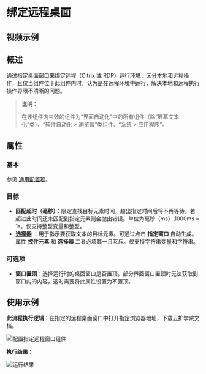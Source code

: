 # 绑定远程桌面

## 视频示例

## 概述

通过指定桌面窗口来绑定远程（Citrix 或 RDP）运行环境，区分本地和远程操作，且仅当组件位于此组件内时，认为是在远程环境中运行，解决本地和远程执行操作界限不清晰的问题。

> **说明：**
>
> 在该组件内生效的组件为“界面自动化”中的所有组件（除“屏幕文本化”类）、“软件自动化 > 浏览器”类组件、“系统 > 应用程序”。

## 属性

### 基本 

参见 [通用配置项](../../Appendix/CommonConfigurationItems.md)。

### 目标

- **匹配超时（毫秒）**：限定查找目标元素时间，超出指定时间后将不再等待。若超过此时间还未匹配到指定元素则会抛出错误。单位为毫秒（ms）,1000ms = 1s。仅支持整型变量和整型。
- **[选择器](../../Appendix/Selector.md?_v=v2020.4)** ：用于指示要获取文本的目标元素。可通过点击 **指定窗口** 自动生成。属性 **控件元素** 和 **选择器** 二者必填其一且互斥。仅支持字符串变量和字符串。

### 可选项

- **窗口置顶**：选择运行时的桌面窗口是否置顶，部分界面窗口置顶时无法获取到窗口内的内容，这时需要将此属性设置为不置顶。

## 使用示例

**此流程执行逻辑**：在指定的远程桌面窗口中打开指定浏览器地址，下载云扩学院文档。

![配置指定远程窗口组件](https://docimages.blob.core.chinacloudapi.cn/images/Activities/attachremotewindow20210510.png)

**执行结果**：

![运行结果](https://docimages.blob.core.chinacloudapi.cn/images/Activities/attachremotewindowresult20210510.png)
